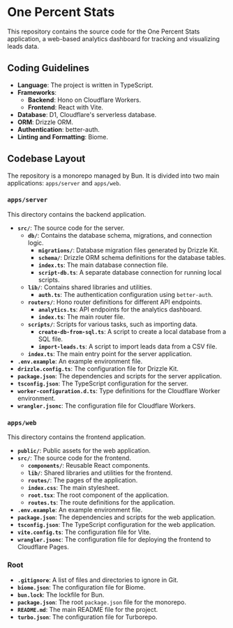 # One Percent Stats

This repository contains the source code for the One Percent Stats application, a web-based analytics dashboard for tracking and visualizing leads data.

## Coding Guidelines

- **Language**: The project is written in TypeScript.
- **Frameworks**:
  - **Backend**: Hono on Cloudflare Workers.
  - **Frontend**: React with Vite.
- **Database**: D1, Cloudflare's serverless database.
- **ORM**: Drizzle ORM.
- **Authentication**: better-auth.
- **Linting and Formatting**: Biome.

## Codebase Layout

The repository is a monorepo managed by Bun. It is divided into two main applications: `apps/server` and `apps/web`.

### `apps/server`

This directory contains the backend application.

- **`src/`**: The source code for the server.
  - **`db/`**: Contains the database schema, migrations, and connection logic.
    - **`migrations/`**: Database migration files generated by Drizzle Kit.
    - **`schema/`**: Drizzle ORM schema definitions for the database tables.
    - **`index.ts`**: The main database connection file.
    - **`script-db.ts`**: A separate database connection for running local scripts.
  - **`lib/`**: Contains shared libraries and utilities.
    - **`auth.ts`**: The authentication configuration using `better-auth`.
  - **`routers/`**: Hono router definitions for different API endpoints.
    - **`analytics.ts`**: API endpoints for the analytics dashboard.
    - **`index.ts`**: The main router file.
  - **`scripts/`**: Scripts for various tasks, such as importing data.
    - **`create-db-from-sql.ts`**: A script to create a local database from a SQL file.
    - **`import-leads.ts`**: A script to import leads data from a CSV file.
  - **`index.ts`**: The main entry point for the server application.
- **`.env.example`**: An example environment file.
- **`drizzle.config.ts`**: The configuration file for Drizzle Kit.
- **`package.json`**: The dependencies and scripts for the server application.
- **`tsconfig.json`**: The TypeScript configuration for the server.
- **`worker-configuration.d.ts`**: Type definitions for the Cloudflare Worker environment.
- **`wrangler.jsonc`**: The configuration file for Cloudflare Workers.

### `apps/web`

This directory contains the frontend application.

- **`public/`**: Public assets for the web application.
- **`src/`**: The source code for the frontend.
  - **`components/`**: Reusable React components.
  - **`lib/`**: Shared libraries and utilities for the frontend.
  - **`routes/`**: The pages of the application.
  - **`index.css`**: The main stylesheet.
  - **`root.tsx`**: The root component of the application.
  - **`routes.ts`**: The route definitions for the application.
- **`.env.example`**: An example environment file.
- **`package.json`**: The dependencies and scripts for the web application.
- **`tsconfig.json`**: The TypeScript configuration for the web application.
- **`vite.config.ts`**: The configuration file for Vite.
- **`wrangler.jsonc`**: The configuration file for deploying the frontend to Cloudflare Pages.

### Root

- **`.gitignore`**: A list of files and directories to ignore in Git.
- **`biome.json`**: The configuration file for Biome.
- **`bun.lock`**: The lockfile for Bun.
- **`package.json`**: The root `package.json` file for the monorepo.
- **`README.md`**: The main README file for the project.
- **`turbo.json`**: The configuration file for Turborepo.
